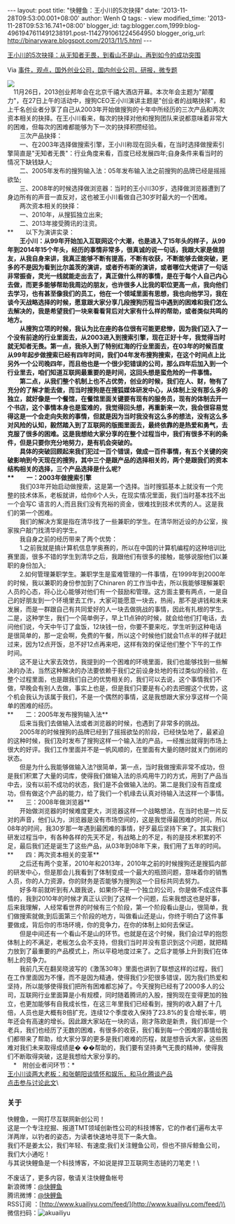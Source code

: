 --- layout: post title: "快鲤鱼：王小川的5次抉择" date:
'2013-11-28T09:53:00.001+08:00' author: Wenh Q tags: - view
modified\_time: '2013-11-28T09:53:16.741+08:00' blogger\_id:
tag:blogger.com,1999:blog-4961947611491238191.post-1142791061224564950
blogger\_orig\_url: http://binaryware.blogspot.com/2013/11/5.html ---

[王小川的5次抉择：从无知者无畏，到看山不是山，再到如今的成功突围](http://www.kuailiyu.com/article/6298.html)

Via
[事件，观点，国外创业公司，国内创业公司，研报，微专题](http://www.kuailiyu.com/)

![](http://www.kuailiyu.com/uploadfile/2013/1127/20131127062216491.png)\
　11月26日，2013创业邦年会在北京千禧大酒店开幕。本次年会主题为"颠覆力"，在27日上午的活动中，搜狗CEO王小川演讲主题是"创业者的战略抉择"，和上千名创业者分享了自己从2003年开始做搜狗的十年中所经历的三次产品和两次资本相关的抉择。在王小川看来，每次的抉择对他和搜狗团队来说都意味着非常大的困难，但每次的困难都能够为下一次的抉择积攒经验。\
　　三次产品抉择：\
　　一、在2003年选择做搜索引擎，王小川称现在回头看，在当时选择做搜索引擎简直是"无知者无畏"：行业角度来看，百度已经发展四年;自身条件来看当时的情况下缺钱缺人;\
　　二、2005年发布的搜狗输入法：05年发布输入法之前搜狗的品牌已经是摇摇欲坠;\
　　三、2008年的时候选择做浏览器：当时的王小川30岁，选择做浏览器遭到了身边所有的声音一直反对，这也被王小川看做自己30岁时最大的一个困难。\
　　两次资本相关的抉择：\
　　一、2010年，从搜狐独立出来;\
　　二、2013年接受腾讯的注资。\
**　　以下为演讲实录：**\
　　王小川：从99年开始加入互联网这个大潮，也是进入了15年头的样子，从99年到2014年15个年头，经历的事情非常多，很真诚的说一句话，我跟大家是做朋友，从我自身来讲，我真正能够不断有提高，不断有收获，不断能够去做突破，更多的不是因为看到比尔盖茨的演讲，或者乔布斯的演讲，或者哪位大佬讲了一句话非常振奋，灵光一线就能走出去了，真正做什么样的事情，是在于每个人自己内心去做，而更多能够帮助我周边的朋友，也许很多人比我的职位更高一点，我向他们去学习，也有甚至像我们的员工，他在一个领域里面有思想，我也向他学习，我在谈今天战略选择的时候，愿意跟大家分享几段搜狗历程当中遇到的困难和我们怎么去解决的，我是希望我们一块来看看背后对大家有什么样的帮助，或者类似共鸣的地方。\
　　从搜狗立项的时候，我认为比在座的各位很有可能更悲惨，因为我们迈入了一个没有前途的行业里面去，从2003进入到搜索引擎，现在正好十年，我觉得当时就无知者无畏。第一点，我杀入到了特别红海的行业里面去，在03年的时候百度从99年起步做搜索已经有四年时间，我们04年发布搜狗搜索，在这个时间点上比另外一个公司晚四年，而且他也是一个很少犯错误的公司，那么四年后加入到一个行业里去，咱们知道互联网最重要的是时间，这回头想是蛮危险的一件事情。\
　　第二点，从我们整个机制上也不占优势，创业的时候，我们在人、财，物有了充分的了解才能去做，而当时搜狗是在搜狐媒体研发中心，从体制上没有那么多的独立，就好像是一个餐馆，在餐馆里面关键要有现有的服务员，现有的体制去开一个书店，这个事情本身也是蛮难的，我觉得回头想，再重新来一次，我会很容易觉得这是一个会走向失败的事情，但就是因为当时我没有这么多的想法，没有这么多对风险的认知，毅然踏入到了互联网的版图里面去，最终依靠的是热爱和勇气，去克服了很多的困难。这是我想给大家分享的在整个过程当中，我们有很多不利的条件，但是只要你充分地努力，是有机会突破的。\
　　具体的突破回顾起来我们犯过一百个错误，做成一百件事情，有五个关键的突破影响到今天现在的搜狗，其中三个是跟产品的选择相关的，两个是跟我们的资本结构相关的选择，三个产品选择是什么呢?\
**　　一：2003年做搜索引擎**\
　　我们03年开始启动做搜索，这是第一个选择。当时搜狐基本上就没有一个完整的技术体系，老板就讲，给你6个人头，在现实情况里面，我们当时基本找不出一个会写C
语言的人;而且我们没有充裕的资金，很难找到技术优秀的人。这是我们的第一个困难。\
　　我们的解决方案是指在清华找了一些兼职的学生。在清华附近设的办公室，挨家挨户敲门找清华的学生。\
　　我自身之前的经历带来了两个优势：\
　　1.之前我就是搞计算机信息学奥赛的，所以在中国的计算机编程的这种培训比赛里面，很多不错的学生到清华之后，我跟他们有很多的接触，能够说服他们以兼职的身份加入;\
　　2.如何管理兼职学生。兼职学生是蛮难管理的一件事情，在1999年到2000年的时候，我以兼职的身份参加到了Chinaren
的工作当中去，所以我能够理解兼职人员的心态，将心比心能够对他们有一个鼓励和管理。这方面主要有两点，一是自己的好朋友到一个环境里去工作，大家可能愿意一块去，热闹，那不是讲钱和未来发展，而是一群跟自己有共同爱好的人一块去做挑战的事情，因此有扎根的学生。二是，这种学生，我们一个简单例子，早上11点钟的时候，就会给他们打电话，去问他们说，今天中午订了盒饭，12块钱一份，你要不要来吃，学生听到这种电话是很简单的，那一定会啊，免费的午餐，所以这个时候他们就会11点半的样子就赶过来，因为12点开饭，总不好12点再来吧，这样有效的保证他们整个下午的工作时间。\
　　这不是让大家去效仿，我提到的一个困难的环境里面，我们也能够找到一些解决的办法，当然这种解决的办法要依赖于我们之前设身处地的有过类似的经验，在整个过程里面，也是跟我们自己的优势相关的，我们可以去说，这个事情我们不做，早晚会有别人去做，事实上也是，但是我们只要是有心的去把握这个优势，这个机会我认为该属于我们，不是一个偶然的事情，这是我想跟大家分享这样一个简单的困难的经历。\
**　　二：2005年发布搜狗输入法**\
　　后来当我们去做输入法或者浏览器的时候，也遇到了非常多的挑战。\
　　2005年的时候搜狗的品牌已经到了摇摇欲坠的阶段，已经快坠地了，最紧迫的这种时候，我们及时发布了搜狗这样一个输入法的产品，一经推出就得到市场上很大的好评。我们工作里面并不是一帆风顺的，在里面有大量的随时就关门倒闭的状态。\
　　但是为什么我能够做输入法?很简单，第一点，当时我做搜索非常不成功，但是我们积累了大量的词库，使得我们做输入法的杀鸡用牛刀的方式，用到了产品当中去，没有以前不成功的状态，我们是不会做输入法的。第二是我们没有百度成功，但有做这个产品的能力，给了我们一个机缘去认真对待输入法这样一个事情。\
**　　三：2008年做浏览器**\
　　开始做浏览器的时候难度更大，浏览器这样一个战略想法，在当时也是一片反对的声音，他们认为，浏览器是没有市场空间的，这是我觉得最困难的时间，所以08年的时间，我30岁那一年遇到最困难的事情，好歹最后坚持下来了。其实我们研发过程当中，有各种各样的先天不足，有战略上的不足，有的是技术积累的不足，最后我们还是诞生了这些产品，从03年到08年下来，我们用了五年的时间。\
**　　四：两次资本相关的变革**\
　　之后还有两个变革，2010年和2013年，2010年之前的时候搜狗还是搜狐内部的研发中心，但是那会儿我看到了体制变成一个最大的瓶颈问题，意味着你的销售人员，你的人力资源，你的财务是否能够为搜狗这一个目标共同去努力。\
　　好多年前就听到有人跟我说，如果你不是一个独立的公司，你是做不成这件事情的，我到2010年的时候才真正认识到了这样一个问题，后来我想这也是好事，后来我理解，人经常看世界的时候有三个阶段，第一个阶段看山是山，很简单，我们做搜索就做;到后面第三个阶段的地方，叫做看山还是山，你终于明白了这件事要做成，背后你的市场环境，你的竞争力，在你的体制上如何去保证。\
　　但是中间还有一个看山不是山的环节。也就是在这个时候，我们会过早的抱怨体制上的不满足，老板怎么会不支持，但我们当时并没有意识到这个问题，就把精力放到了最重要的产品模式上，所以平稳地度过来了。之后才能够上升到我们在体制上的竞争力。\
　　我前几天在翻吴晓波写的《激荡30年》里面也讲到了联想这样的过程，我们在工作里面因为不懂，而不是因为精通，使得我们少犯很多错误，因为我们热爱和坚持，所以能够使得我们把所有困难都忘掉了。今天搜狗已经有了2000多人的公司，互联网行业里面算是小有规模，同时随着腾讯的入股，搜狗现在变得更加的独立，也更加能够有自我成长性，在这三年里我们已经看到，搜狗的收入翻了十几倍，人员也是大概有8倍扩充，连续12个季度收入保持了23.8%的复合增长率，明年还会有高速的增长。因此跟大家站在一块的话，刚才陈欧是新贵，我们却是一个老兵，我们也经历了无数的困难，有很多的收获，我们看到每一个困难的事情给我们都带来了帮助，给大家分享的更多是我们艰难的历程，就是想告诉大家，这些困难对我们未来取得成绩是�
��帮助的，我们要有坚持勇气无畏的精神，使得我们不断取得突破，这是我想给大家分享的。\
　*　附创业者问环节：*\
[王小川谈两大老板：和张朝阳谈情怀和娱乐，和马化腾谈产品](http://www.kuailiyu.com/article/6297.html)\
[点击参与讨论此文](http://www.kuailiyu.com/article/6298.html?utm_source=articletail&utm_medium=RSS#comments)\

### **关于**

快鲤鱼，一网打尽互联网新创公司！\
这是一个专注挖掘、报道TMT领域创新性公司的科技博客，它的作者们遍布太平洋两岸，以钓者的姿态，为读者快速地寻觅下一条大鱼。\
我们不是姜太公，我们年轻、有速度;我们关注鲤鱼公司，但也不排斥鲸鱼公司，我们大小通吃！\
与其说快鲤鱼是一个科技博客，不如说是捍卫互联网生态链的刀笔吏！\

不废话了，更多内容，敬请关注快鲤鱼帐号\
新浪微博：[@快鲤鱼](http://weibo.com/p/1002062696344613/mblog)\
腾讯微博：[@快鲤鱼](http://t.qq.com/kuailiyucyzone)\
RSS订阅
：[http://www.kuailiyu.com/feed/](http://www.kuailiyu.com/feed/)\
微信扫码：![akuailiyu](http://tpl5.kuailiyu.com/templates/white/images/weixin.jpg)
